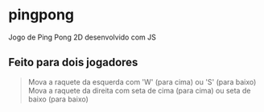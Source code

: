 # pingpong
Jogo de Ping Pong 2D desenvolvido com JS

## Feito para dois jogadores
> Mova a raquete da esquerda com 'W' (para cima) ou 'S' (para baixo)
> Mova a raquete da direita com seta de cima (para cima) ou seta de baixo (para baixo)

